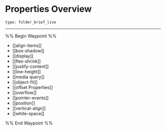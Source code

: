 # Properties Overview
 
```ccard
type: folder_brief_live
```
 
---

%% Begin Waypoint %%
- [[align-items]]
- [[box-shadow]]
- [[display]]
- [[flex-shrink]]
- [[justify-content]]
- [[line-height]]
- [[media query]]
- [[object-fit]]
- [[offset Properties]]
- [[overflow]]
- [[pointer-events]]
- [[position]]
- [[vertical-align]]
- [[white-space]]

%% End Waypoint %%